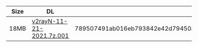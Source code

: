 |    Size   |     DL  | sha512sum |
|  ---  |  ---  |  ---  |
| 18MB | [v2rayN-11-21-2021.7z.001](https://cdn.jsdelivr.net/gh/googleians/v2rayN@main/v2rayN-11-21-2021.7z.001) | 789507491ab016eb793842e42d79450a7cc7f44d49df655c010c110b9aa4bce9d392f8643dfd9ded983bbaf829326e510fc3a5450c7fc0a52072cfff5d56e8f5 |
